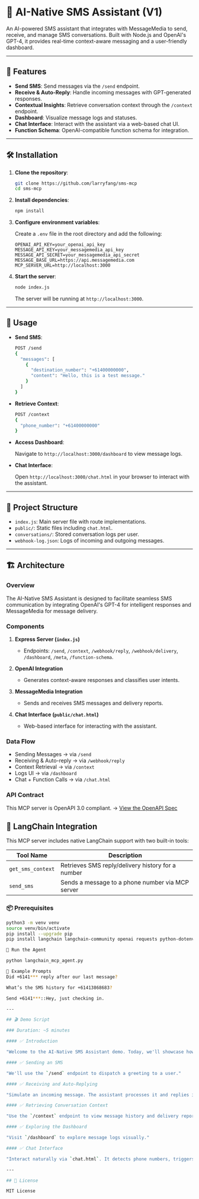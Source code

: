 
# 📱 AI-Native SMS Assistant (V1)

An AI-powered SMS assistant that integrates with MessageMedia to send, receive, and manage SMS conversations. Built with Node.js and OpenAI's GPT-4, it provides real-time context-aware messaging and a user-friendly dashboard.

---

## 🚀 Features

- **Send SMS**: Send messages via the `/send` endpoint.
- **Receive & Auto-Reply**: Handle incoming messages with GPT-generated responses.
- **Contextual Insights**: Retrieve conversation context through the `/context` endpoint.
- **Dashboard**: Visualize message logs and statuses.
- **Chat Interface**: Interact with the assistant via a web-based chat UI.
- **Function Schema**: OpenAI-compatible function schema for integration.

---

## 🛠️ Installation

1. **Clone the repository**:

   ```bash
   git clone https://github.com/larryfang/sms-mcp
   cd sms-mcp
   ```

2. **Install dependencies**:

   ```bash
   npm install
   ```

3. **Configure environment variables**:

   Create a `.env` file in the root directory and add the following:

   ```env
   OPENAI_API_KEY=your_openai_api_key
   MESSAGE_API_KEY=your_messagemedia_api_key
   MESSAGE_API_SECRET=your_messagemedia_api_secret
   MESSAGE_BASE_URL=https://api.messagemedia.com
   MCP_SERVER_URL=http://localhost:3000
   ```

4. **Start the server**:

   ```bash
   node index.js
   ```

   The server will be running at `http://localhost:3000`.

---

## 🧪 Usage

- **Send SMS**:

  ```bash
  POST /send
  {
    "messages": [
      {
        "destination_number": "+61400000000",
        "content": "Hello, this is a test message."
      }
    ]
  }
  ```

- **Retrieve Context**:

  ```bash
  POST /context
  {
    "phone_number": "+61400000000"
  }
  ```

- **Access Dashboard**:

  Navigate to `http://localhost:3000/dashboard` to view message logs.

- **Chat Interface**:

  Open `http://localhost:3000/chat.html` in your browser to interact with the assistant.

---

## 📂 Project Structure

- `index.js`: Main server file with route implementations.
- `public/`: Static files including `chat.html`.
- `conversations/`: Stored conversation logs per user.
- `webhook-log.json`: Logs of incoming and outgoing messages.

---

## 🏗️ Architecture

### Overview

The AI-Native SMS Assistant is designed to facilitate seamless SMS communication by integrating OpenAI's GPT-4 for intelligent responses and MessageMedia for message delivery.

### Components

1. **Express Server (`index.js`)**
   - Endpoints: `/send`, `/context`, `/webhook/reply`, `/webhook/delivery`, `/dashboard`, `/meta`, `/function-schema`.

2. **OpenAI Integration**
   - Generates context-aware responses and classifies user intents.

3. **MessageMedia Integration**
   - Sends and receives SMS messages and delivery reports.

4. **Chat Interface (`public/chat.html`)**
   - Web-based interface for interacting with the assistant.

### Data Flow

- Sending Messages → via `/send`
- Receiving & Auto-reply → via `/webhook/reply`
- Context Retrieval → via `/context`
- Logs UI → via `/dashboard`
- Chat + Function Calls → via `/chat.html`
### API Contract
This MCP server is OpenAPI 3.0 compliant.
→ [View the OpenAPI Spec](./openapi/openapi-mcp-spec.json)

## 🧠 LangChain Integration

This MCP server includes native LangChain support with two built-in tools:

| Tool Name         | Description                                      |
|-------------------|--------------------------------------------------|
| `get_sms_context` | Retrieves SMS reply/delivery history for a number |
| `send_sms`        | Sends a message to a phone number via MCP server |

### 📦 Prerequisites

```bash
python3 -m venv venv
source venv/bin/activate
pip install --upgrade pip
pip install langchain langchain-community openai requests python-dotenv

🚀 Run the Agent

python langchain_mcp_agent.py

🧪 Example Prompts
Did +6141*** reply after our last message?

What’s the SMS history for +61413868683?

Send +6141***::Hey, just checking in.

---

## 🎬 Demo Script

### Duration: ~5 minutes

#### ✅ Introduction

"Welcome to the AI-Native SMS Assistant demo. Today, we'll showcase how this assistant streamlines SMS communications using OpenAI's GPT-4 and MessageMedia."

#### ✅ Sending an SMS

"We'll use the `/send` endpoint to dispatch a greeting to a user."

#### ✅ Receiving and Auto-Replying

"Simulate an incoming message. The assistant processes it and replies intelligently."

#### ✅ Retrieving Conversation Context

"Use the `/context` endpoint to view message history and delivery reports."

#### ✅ Exploring the Dashboard

"Visit `/dashboard` to explore message logs visually."

#### ✅ Chat Interface

"Interact naturally via `chat.html`. It detects phone numbers, triggers GPT tools, and shows results contextually."

---

## 📄 License

MIT License
